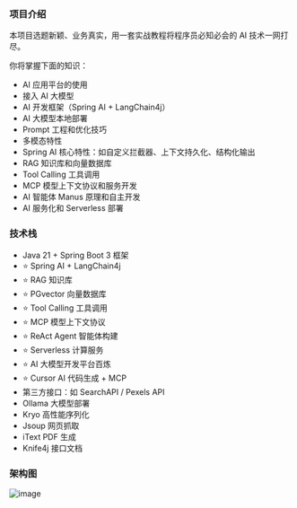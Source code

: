 ### 项目介绍
本项目选题新颖、业务真实，用一套实战教程将程序员必知必会的 AI 技术一网打尽。

你将掌握下面的知识：

* AI 应用平台的使用
* 接入 AI 大模型
* AI 开发框架（Spring AI + LangChain4j）
* AI 大模型本地部署
* Prompt 工程和优化技巧
* 多模态特性
* Spring AI 核心特性：如自定义拦截器、上下文持久化、结构化输出
* RAG 知识库和向量数据库
* Tool Calling 工具调用
* MCP 模型上下文协议和服务开发
* AI 智能体 Manus 原理和自主开发
* AI 服务化和 Serverless 部署
### 技术栈
* Java 21 + Spring Boot 3 框架
* ⭐️ Spring AI + LangChain4j
* ⭐️ RAG 知识库
* ⭐️ PGvector 向量数据库
* ⭐ Tool Calling ️工具调用
* ⭐️ MCP 模型上下文协议
* ⭐️ ReAct Agent 智能体构建
* ⭐️ Serverless 计算服务
* ⭐️ AI 大模型开发平台百炼
* ⭐️ Cursor AI 代码生成 + MCP
* 第三方接口：如 SearchAPI / Pexels API
* Ollama 大模型部署
* Kryo 高性能序列化
* Jsoup 网页抓取
* iText PDF 生成
* Knife4j 接口文档
### 架构图
![image](https://github.com/user-attachments/assets/c68a3b02-d87a-4069-a6e1-098ca79729a2)


